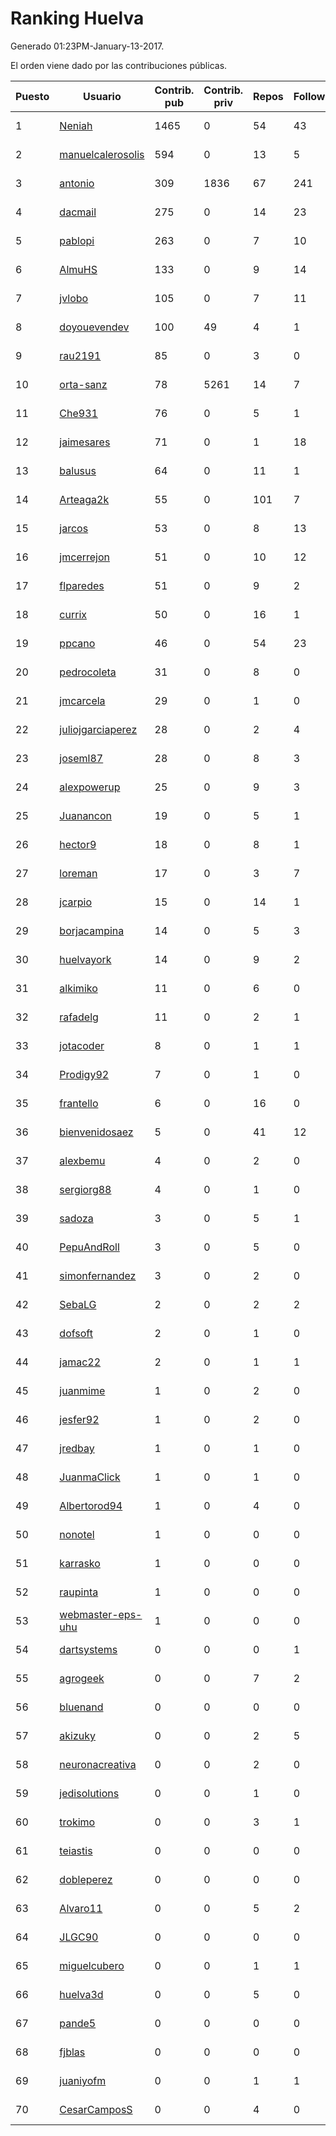 # Ranking Huelva

Generado 01:23PM-January-13-2017.

El orden viene dado por las contribuciones públicas.

| Puesto   |  Usuario  | Contrib. pub | Contrib. priv |Repos| Followers | Desde |  Avatar  |
|----------|-----------|--------------|---------------|-----|-----------|-------|----------|
|1|[Neniah](https://github.com/Neniah)|1465|0|54|43|2011-10-22|![Neniah](https://avatars2.githubusercontent.com/u/1144759)|
|2|[manuelcalerosolis](https://github.com/manuelcalerosolis)|594|0|13|5|2012-12-20|![manuelcalerosolis](https://avatars3.githubusercontent.com/u/3088246)|
|3|[antonio](https://github.com/antonio)|309|1836|67|241|2008-07-19|![antonio](https://avatars0.githubusercontent.com/u/17516)|
|4|[dacmail](https://github.com/dacmail)|275|0|14|23|2008-05-28|![dacmail](https://avatars3.githubusercontent.com/u/11754)|
|5|[pablopi](https://github.com/pablopi)|263|0|7|10|2014-02-19|![pablopi](https://avatars1.githubusercontent.com/u/6725714)|
|6|[AlmuHS](https://github.com/AlmuHS)|133|0|9|14|2015-10-11|![AlmuHS](https://avatars0.githubusercontent.com/u/15078104)|
|7|[jvlobo](https://github.com/jvlobo)|105|0|7|11|2013-10-12|![jvlobo](https://avatars0.githubusercontent.com/u/5671420)|
|8|[doyouevendev](https://github.com/doyouevendev)|100|49|4|1|2013-10-28|![doyouevendev](https://avatars3.githubusercontent.com/u/5797868)|
|9|[rau2191](https://github.com/rau2191)|85|0|3|0|2014-11-12|![rau2191](https://avatars3.githubusercontent.com/u/9694654)|
|10|[orta-sanz](https://github.com/orta-sanz)|78|5261|14|7|2013-01-22|![orta-sanz](https://avatars3.githubusercontent.com/u/3337555)|
|11|[Che931](https://github.com/Che931)|76|0|5|1|2014-02-16|![Che931](https://avatars0.githubusercontent.com/u/6698152)|
|12|[jaimesares](https://github.com/jaimesares)|71|0|1|18|2012-09-28|![jaimesares](https://avatars0.githubusercontent.com/u/2446051)|
|13|[balusus](https://github.com/balusus)|64|0|11|1|2015-09-18|![balusus](https://avatars0.githubusercontent.com/u/14351629)|
|14|[Arteaga2k](https://github.com/Arteaga2k)|55|0|101|7|2012-05-11|![Arteaga2k](https://avatars3.githubusercontent.com/u/1731164)|
|15|[jarcos](https://github.com/jarcos)|53|0|8|13|2011-07-23|![jarcos](https://avatars3.githubusercontent.com/u/933995)|
|16|[jmcerrejon](https://github.com/jmcerrejon)|51|0|10|12|2012-07-09|![jmcerrejon](https://avatars0.githubusercontent.com/u/1942431)|
|17|[flparedes](https://github.com/flparedes)|51|0|9|2|2015-06-28|![flparedes](https://avatars3.githubusercontent.com/u/13085943)|
|18|[currix](https://github.com/currix)|50|0|16|1|2013-12-21|![currix](https://avatars2.githubusercontent.com/u/6237933)|
|19|[ppcano](https://github.com/ppcano)|46|0|54|23|2011-06-02|![ppcano](https://avatars1.githubusercontent.com/u/825430)|
|20|[pedrocoleta](https://github.com/pedrocoleta)|31|0|8|0|2014-10-22|![pedrocoleta](https://avatars1.githubusercontent.com/u/9350556)|
|21|[jmcarcela](https://github.com/jmcarcela)|29|0|1|0|2016-11-17|![jmcarcela](https://avatars3.githubusercontent.com/u/23530052)|
|22|[juliojgarciaperez](https://github.com/juliojgarciaperez)|28|0|2|4|2015-08-26|![juliojgarciaperez](https://avatars3.githubusercontent.com/u/13980296)|
|23|[joseml87](https://github.com/joseml87)|28|0|8|3|2016-01-13|![joseml87](https://avatars2.githubusercontent.com/u/16690607)|
|24|[alexpowerup](https://github.com/alexpowerup)|25|0|9|3|2015-04-20|![alexpowerup](https://avatars1.githubusercontent.com/u/12040064)|
|25|[Juanancon](https://github.com/Juanancon)|19|0|5|1|2016-04-29|![Juanancon](https://avatars0.githubusercontent.com/u/18741909)|
|26|[hector9](https://github.com/hector9)|18|0|8|1|2014-05-10|![hector9](https://avatars1.githubusercontent.com/u/7542391)|
|27|[loreman](https://github.com/loreman)|17|0|3|7|2010-11-19|![loreman](https://avatars3.githubusercontent.com/u/488198)|
|28|[jcarpio](https://github.com/jcarpio)|15|0|14|1|2010-11-23|![jcarpio](https://avatars0.githubusercontent.com/u/493260)|
|29|[borjacampina](https://github.com/borjacampina)|14|0|5|3|2010-12-08|![borjacampina](https://avatars0.githubusercontent.com/u/514025)|
|30|[huelvayork](https://github.com/huelvayork)|14|0|9|2|2011-03-29|![huelvayork](https://avatars2.githubusercontent.com/u/697151)|
|31|[alkimiko](https://github.com/alkimiko)|11|0|6|0|2013-04-21|![alkimiko](https://avatars3.githubusercontent.com/u/4218917)|
|32|[rafadelg](https://github.com/rafadelg)|11|0|2|1|2014-04-08|![rafadelg](https://avatars1.githubusercontent.com/u/7222378)|
|33|[jotacoder](https://github.com/jotacoder)|8|0|1|1|2016-11-13|![jotacoder](https://avatars2.githubusercontent.com/u/23438613)|
|34|[Prodigy92](https://github.com/Prodigy92)|7|0|1|0|2015-10-19|![Prodigy92](https://avatars1.githubusercontent.com/u/15191269)|
|35|[frantello](https://github.com/frantello)|6|0|16|0|2013-12-03|![frantello](https://avatars0.githubusercontent.com/u/6098478)|
|36|[bienvenidosaez](https://github.com/bienvenidosaez)|5|0|41|12|2012-02-28|![bienvenidosaez](https://avatars2.githubusercontent.com/u/1483201)|
|37|[alexbemu](https://github.com/alexbemu)|4|0|2|0|2013-06-18|![alexbemu](https://avatars1.githubusercontent.com/u/4727369)|
|38|[sergiorg88](https://github.com/sergiorg88)|4|0|1|0|2015-12-04|![sergiorg88](https://avatars1.githubusercontent.com/u/16155340)|
|39|[sadoza](https://github.com/sadoza)|3|0|5|1|2013-11-26|![sadoza](https://avatars2.githubusercontent.com/u/6042243)|
|40|[PepuAndRoll](https://github.com/PepuAndRoll)|3|0|5|0|2014-11-11|![PepuAndRoll](https://avatars0.githubusercontent.com/u/9675710)|
|41|[simonfernandez](https://github.com/simonfernandez)|3|0|2|0|2016-01-13|![simonfernandez](https://avatars0.githubusercontent.com/u/16684550)|
|42|[SebaLG](https://github.com/SebaLG)|2|0|2|2|2015-11-17|![SebaLG](https://avatars0.githubusercontent.com/u/15893746)|
|43|[dofsoft](https://github.com/dofsoft)|2|0|1|0|2016-02-14|![dofsoft](https://avatars2.githubusercontent.com/u/17240620)|
|44|[jamac22](https://github.com/jamac22)|2|0|1|1|2016-05-04|![jamac22](https://avatars1.githubusercontent.com/u/19184532)|
|45|[juanmime](https://github.com/juanmime)|1|0|2|0|2011-01-28|![juanmime](https://avatars0.githubusercontent.com/u/589161)|
|46|[jesfer92](https://github.com/jesfer92)|1|0|2|0|2014-06-07|![jesfer92](https://avatars0.githubusercontent.com/u/7825272)|
|47|[jredbay](https://github.com/jredbay)|1|0|1|0|2014-10-09|![jredbay](https://avatars0.githubusercontent.com/u/9108706)|
|48|[JuanmaClick](https://github.com/JuanmaClick)|1|0|1|0|2015-02-18|![JuanmaClick](https://avatars0.githubusercontent.com/u/11058044)|
|49|[Albertorod94](https://github.com/Albertorod94)|1|0|4|0|2015-09-30|![Albertorod94](https://avatars1.githubusercontent.com/u/14915460)|
|50|[nonotel](https://github.com/nonotel)|1|0|0|0|2016-04-14|![nonotel](https://avatars0.githubusercontent.com/u/18471361)|
|51|[karrasko](https://github.com/karrasko)|1|0|0|0|2016-04-15|![karrasko](https://avatars3.githubusercontent.com/u/18490291)|
|52|[raupinta](https://github.com/raupinta)|1|0|0|0|2016-08-05|![raupinta](https://avatars3.githubusercontent.com/u/20861340)|
|53|[webmaster-eps-uhu](https://github.com/webmaster-eps-uhu)|1|0|0|0|2016-05-27|![webmaster-eps-uhu](https://avatars0.githubusercontent.com/u/19606348)|
|54|[dartsystems](https://github.com/dartsystems)|0|0|0|1|2010-04-28|![dartsystems](https://avatars3.githubusercontent.com/u/255392)|
|55|[agrogeek](https://github.com/agrogeek)|0|0|7|2|2009-04-01|![agrogeek](https://avatars1.githubusercontent.com/u/69480)|
|56|[bluenand](https://github.com/bluenand)|0|0|0|0|2013-01-14|![bluenand](https://avatars2.githubusercontent.com/u/3268270)|
|57|[akizuky](https://github.com/akizuky)|0|0|2|5|2011-09-08|![akizuky](https://avatars3.githubusercontent.com/u/1035039)|
|58|[neuronacreativa](https://github.com/neuronacreativa)|0|0|2|0|2012-11-11|![neuronacreativa](https://avatars0.githubusercontent.com/u/2774023)|
|59|[jedisolutions](https://github.com/jedisolutions)|0|0|1|0|2013-12-05|![jedisolutions](https://avatars3.githubusercontent.com/u/6111975)|
|60|[trokimo](https://github.com/trokimo)|0|0|3|1|2014-02-01|![trokimo](https://avatars1.githubusercontent.com/u/6560875)|
|61|[teiastis](https://github.com/teiastis)|0|0|0|0|2014-07-25|![teiastis](https://avatars0.githubusercontent.com/u/8268318)|
|62|[dobleperez](https://github.com/dobleperez)|0|0|0|0|2014-05-29|![dobleperez](https://avatars1.githubusercontent.com/u/7737247)|
|63|[Alvaro11](https://github.com/Alvaro11)|0|0|5|2|2014-09-26|![Alvaro11](https://avatars2.githubusercontent.com/u/8927377)|
|64|[JLGC90](https://github.com/JLGC90)|0|0|0|0|2014-11-18|![JLGC90](https://avatars3.githubusercontent.com/u/9832372)|
|65|[miguelcubero](https://github.com/miguelcubero)|0|0|1|1|2015-02-16|![miguelcubero](https://avatars2.githubusercontent.com/u/11027155)|
|66|[huelva3d](https://github.com/huelva3d)|0|0|5|0|2015-04-19|![huelva3d](https://avatars2.githubusercontent.com/u/12024691)|
|67|[pande5](https://github.com/pande5)|0|0|0|0|2014-11-22|![pande5](https://avatars1.githubusercontent.com/u/9901320)|
|68|[fjblas](https://github.com/fjblas)|0|0|0|0|2015-04-22|![fjblas](https://avatars0.githubusercontent.com/u/12066404)|
|69|[juaniyofm](https://github.com/juaniyofm)|0|0|1|1|2015-05-07|![juaniyofm](https://avatars0.githubusercontent.com/u/12307837)|
|70|[CesarCamposS](https://github.com/CesarCamposS)|0|0|4|0|2015-06-23|![CesarCamposS](https://avatars3.githubusercontent.com/u/13025240)|
